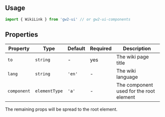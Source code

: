## Usage

```js
import { WikiLink } from 'gw2-ui' // or gw2-ui-components
```

## Properties

| Property    | Type          | Default | Required | Description                             |
| ----------- | ------------- | ------- | -------- | --------------------------------------- |
| `to`        | `string`      | -       | yes      | The wiki page title                     |
| `lang`      | `string`      | `'en'`  | -        | The wiki language                       |
| `component` | `elementType` | `'a'`   | -        | The component used for the root element |

The remaining props will be spread to the root element.
